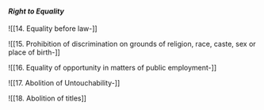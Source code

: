 #### **_Right to Equality_**

![[14. Equality before law-]]

![[15. Prohibition of discrimination on grounds of religion, race, caste, sex or place of birth-]]

![[16. Equality of opportunity in matters of public employment-]]

![[17. Abolition of Untouchability-]]

![[18. Abolition of titles]]
